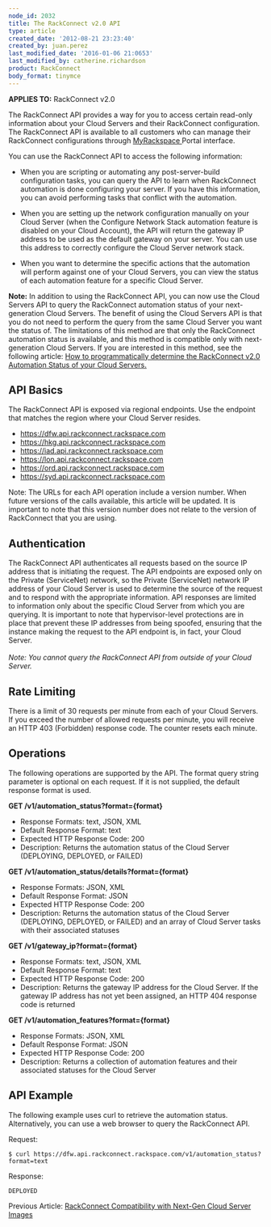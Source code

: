 ```yaml
---
node_id: 2032
title: The RackConnect v2.0 API
type: article
created_date: '2012-08-21 23:23:40'
created_by: juan.perez
last_modified_date: '2016-01-06 21:0653'
last_modified_by: catherine.richardson
product: RackConnect
body_format: tinymce
---
```


**APPLIES TO:** RackConnect v2.0

The RackConnect API provides a way for you to access certain read-only
information about your Cloud Servers and their RackConnect
configuration. The RackConnect API is available to all customers who can
manage their RackConnect configurations
through [MyRackspace ](https://my.rackspace.com/)Portal interface.

You can use the RackConnect API to access the following information:

-   When you are scripting or automating any post-server-build
    configuration tasks, you can query the API to learn when RackConnect
    automation is done configuring your server. If you have this
    information, you can avoid performing tasks that conflict with the
    automation.

-   When you are setting up the network configuration manually on your
    Cloud Server (when the Configure Network Stack automation feature is
    disabled on your Cloud Account), the API will return the gateway IP
    address to be used as the default gateway on your server. You can
    use this address to correctly configure the Cloud Server network
    stack.

-   When you want to determine the specific actions that the automation
    will perform against one of your Cloud Servers, you can view the
    status of each automation feature for a specific Cloud Server.

**Note:** In addition to using the RackConnect API, you can now use the
Cloud Servers API to query the RackConnect automation status of your
next-generation Cloud Servers. The benefit of using the Cloud Servers
API is that you do not need to perform the query from the same Cloud
Server you want the status of. The limitations of this method are that
only the RackConnect automation status is available, and this method is
compatible only with next-generation Cloud Servers. If you are
interested in this method, see the following article: [How to
programmatically determine the RackConnect v2.0 Automation Status of
your Cloud
Servers.](http://www.rackspace.com/knowledge_center/article/how-to-programmatically-determine-the-rackconnect-v20-automation-status-of-your-cloud)

API Basics
----------

The RackConnect API is exposed via regional endpoints. Use the endpoint
that matches the region where your Cloud Server resides.

-   https://dfw.api.rackconnect.rackspace.com
-   https://hkg.api.rackconnect.rackspace.com
-   https://iad.api.rackconnect.rackspace.com
-   https://lon.api.rackconnect.rackspace.com
-   https://ord.api.rackconnect.rackspace.com
-   https://syd.api.rackconnect.rackspace.com

Note: The URLs for each API operation include a version number. When
future versions of the calls available, this article will be updated. It
is important to note that this version number does not relate to the
version of RackConnect that you are using.

Authentication
--------------

The RackConnect API authenticates all requests based on the source IP
address that is initiating the request. The API endpoints are exposed
only on the Private (ServiceNet) network, so the Private (ServiceNet)
network IP address of your Cloud Server is used to determine the source
of the request and to respond with the appropriate information. API
responses are limited to information only about the specific Cloud
Server from which you are querying. It is important to note that
hypervisor-level protections are in place that prevent these IP
addresses from being spoofed, ensuring that the instance making the
request to the API endpoint is, in fact, your Cloud Server.<br>
 <br>
 *Note: You cannot query the RackConnect API from outside of your Cloud
Server.*

Rate Limiting
-------------

There is a limit of 30 requests per minute from each of your Cloud
Servers. If you exceed the number of allowed requests per minute, you
will receive an HTTP 403 (Forbidden) response code. The counter resets
each minute.

Operations
----------

The following operations are supported by the API. The format query
string parameter is optional on each request. If it is not supplied, the
default response format is used.

**GET /v1/automation\_status?format={format}**

-   Response Formats: text, JSON, XML
-   Default Response Format: text
-   Expected HTTP Response Code: 200
-   Description: Returns the automation status of the Cloud Server
    (DEPLOYING, DEPLOYED, or FAILED)

**GET /v1/automation\_status/details?format={format}**

-   Response Formats: JSON, XML
-   Default Response Format: JSON
-   Expected HTTP Response Code: 200
-   Description: Returns the automation status of the Cloud Server
    (DEPLOYING, DEPLOYED, or FAILED) and an array of Cloud Server tasks
    with their associated statuses

**GET /v1/gateway\_ip?format={format}**

-   Response Formats: text, JSON, XML
-   Default Response Format: text
-   Expected HTTP Response Code: 200
-   Description: Returns the gateway IP address for the Cloud Server. If
    the gateway IP address has not yet been assigned, an HTTP 404
    response code is returned

**GET /v1/automation\_features?format={format}**

-   Response Formats: JSON, XML
-   Default Response Format: JSON
-   Expected HTTP Response Code: 200
-   Description: Returns a collection of automation features and their
    associated statuses for the Cloud Server

API Example
-----------

The following example uses curl to retrieve the automation status. 
Alternatively, you can use a web browser to query the RackConnect API.

Request:

    $ curl https://dfw.api.rackconnect.rackspace.com/v1/automation_status?format=text

Response:

    DEPLOYED

Previous Article: [RackConnect Compatibility with Next-Gen Cloud Server
Images](http://www.rackspace.com/knowledge_center/article/rackconnect-compatibility-with-next-gen-cloud-server-images)

